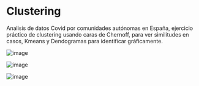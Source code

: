 # Clustering
 Analisis de datos Covid por comunidades autónomas en España, ejercicio práctico de clustering usando caras de Chernoff, para ver similitudes en casos, Kmeans y Dendogramas para identificar gráficamente.

![image](https://user-images.githubusercontent.com/79086731/131462346-e8ddfc97-f138-4919-94fa-9c7d109dd27c.png)

![image](https://user-images.githubusercontent.com/79086731/131462384-e7539264-560f-4005-bdb9-793ea7299365.png)

![image](https://user-images.githubusercontent.com/79086731/131462413-73f6544b-f735-42e8-9e28-e9e321b6d081.png)

